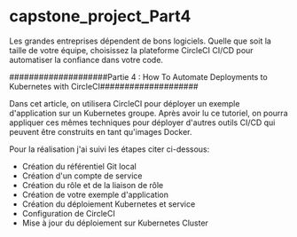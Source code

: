 # capstone_project_Part4
Les grandes entreprises dépendent de bons logiciels. Quelle que soit la taille de votre équipe, choisissez la plateforme CircleCI CI/CD pour automatiser la confiance dans votre code.

####################Partie 4 : How To Automate Deployments to Kubernetes with CircleCI####################

Dans cet article, on utilisera CircleCI pour déployer un exemple d'application sur un Kubernetes groupe. Après avoir lu ce tutoriel, on pourra appliquer ces mêmes techniques pour déployer d'autres outils CI/CD qui peuvent être construits en tant qu'images Docker.

Pour la réalisation j'ai suivi les étapes citer ci-dessous: 

  * Création du référentiel Git local
  * Création d'un compte de service
  * Création du rôle et de la liaison de rôle
  * Création de votre exemple d'application
  * Création du déploiement Kubernetes et service
  * Configuration de CircleCI
  * Mise à jour du déploiement sur Kubernetes Cluster

 
